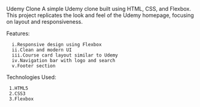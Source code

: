 Udemy Clone
A simple Udemy clone built using HTML, CSS, and Flexbox. This project replicates the look and feel of the Udemy homepage, focusing on layout and responsiveness.

Features:

      i.Responsive design using Flexbox
      ii.Clean and modern UI
      iii.Course card layout similar to Udemy
      iv.Navigation bar with logo and search
      v.Footer section

Technologies Used:

     1.HTML5
     2.CSS3
     3.Flexbox

